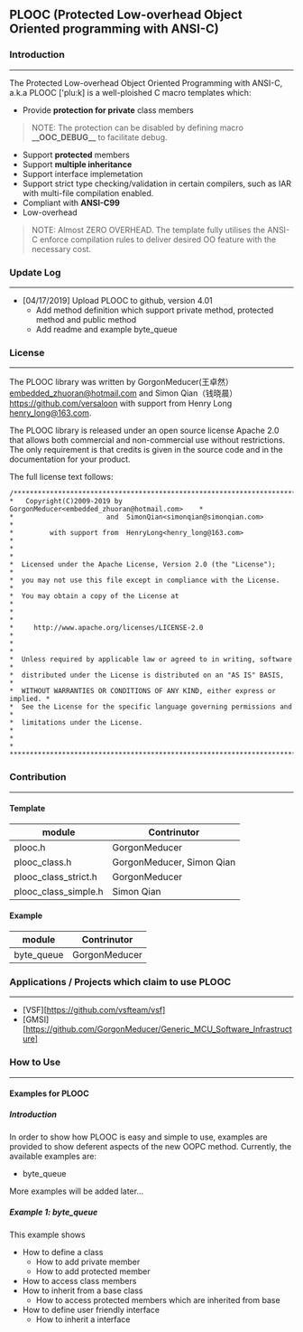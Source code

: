 ## PLOOC (Protected Low-overhead Object Oriented programming with ANSI-C)

### Introduction
---
The Protected Low-overhead Object Oriented Programming with ANSI-C, a.k.a PLOOC ['plu:k] is a well-ploished C macro templates which:

* Provide __protection for private__ class members

> NOTE: The protection can be disabled by defining macro __\_\_OOC_DEBUG\_\___ to facilitate debug.

* Support __protected__ members
* Support __multiple inheritance__ 
* Support interface implemetation
* Support strict type checking/validation in certain compilers, such as IAR with multi-file compilation enabled.
* Compliant with __ANSI-C99__ 
* Low-overhead
> NOTE: Almost ZERO OVERHEAD. The template fully utilises the ANSI-C enforce compilation rules to deliver desired OO feature with the necessary cost.

### Update Log
---
- \[04/17/2019\] Upload PLOOC to github, version 4.01
    - Add method definition which support private method, protected method and public method
    - Add readme and example byte_queue


### License
---
The PLOOC library was written by GorgonMeducer(王卓然）<embedded_zhuoran@hotmail.com> and Simon Qian（钱晓晨）<https://github.com/versaloon> with support from Henry Long <henry_long@163.com>.

The PLOOC library is released under an open source license Apache 2.0 that allows both commercial and non-commercial use without restrictions. The only requirement is that credits is given in the source code and in the documentation for your product.

The full license text follows:

	/*****************************************************************************
	*   Copyright(C)2009-2019 by GorgonMeducer<embedded_zhuoran@hotmail.com>    *
	*                       and  SimonQian<simonqian@simonqian.com>             *
	*         with support from  HenryLong<henry_long@163.com>                  *
	*                                                                           *
	*  Licensed under the Apache License, Version 2.0 (the "License");          *
	*  you may not use this file except in compliance with the License.         *
	*  You may obtain a copy of the License at                                  *
	*                                                                           *
	*     http://www.apache.org/licenses/LICENSE-2.0                            *
	*                                                                           *
	*  Unless required by applicable law or agreed to in writing, software      *
	*  distributed under the License is distributed on an "AS IS" BASIS,        *
	*  WITHOUT WARRANTIES OR CONDITIONS OF ANY KIND, either express or implied. *
	*  See the License for the specific language governing permissions and      *
	*  limitations under the License.                                           *
	*                                                                           *
	****************************************************************************/


### Contribution
---
#### Template
| module | Contrinutor |
| ------ | ------ |
| plooc.h | GorgonMeducer ||
| plooc_class.h | GorgonMeducer, Simon Qian | 
| plooc_class_strict.h | GorgonMeducer |
| plooc_class_simple.h | Simon Qian |


#### Example
| module | Contrinutor |
| ------ | ------ |
| byte_queue | GorgonMeducer |


### Applications / Projects which claim to use PLOOC
---
- [VSF][https://github.com/vsfteam/vsf]
- [GMSI][https://github.com/GorgonMeducer/Generic_MCU_Software_Infrastructure]


### How to Use
---
#### Examples for PLOOC
##### Introduction
In order to show how PLOOC is easy and simple to use, examples are provided to show deferent aspects of the new OOPC method. Currently, the available examples are:

* byte_queue
 
More examples will be added later...

##### Example 1: byte_queue
This example shows
- How to define a class
    - How to add private member
    - How to add protected member
- How to access class members
- How to inherit from a base class
    - How to access protected members which are inherited from base
- How to define user friendly interface
    - How to inherit a interface


